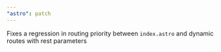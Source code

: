```yaml
---
"astro": patch
---
```


Fixes a regression in routing priority between `index.astro` and dynamic routes with rest parameters
